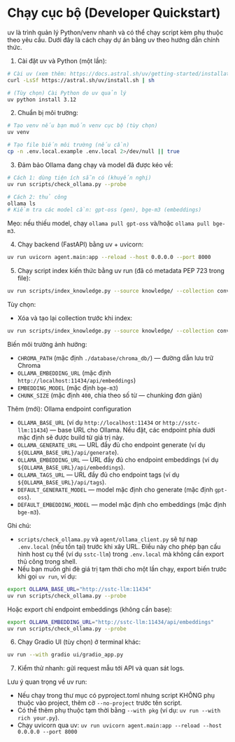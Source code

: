# Chạy cục bộ (Developer Quickstart)

uv là trình quản lý Python/venv nhanh và có thể chạy script kèm phụ thuộc theo yêu cầu. Dưới đây là cách chạy dự án bằng uv theo hướng dẫn chính thức.

1) Cài đặt uv và Python (một lần):

```bash
# Cài uv (xem thêm: https://docs.astral.sh/uv/getting-started/installation/)
curl -LsSf https://astral.sh/uv/install.sh | sh

# (Tùy chọn) Cài Python do uv quản lý
uv python install 3.12
```

2) Chuẩn bị môi trường:

```bash
# Tạo venv nếu bạn muốn venv cục bộ (tùy chọn)
uv venv

# Tạo file biến môi trường (nếu cần)
cp -n .env.local.example .env.local 2>/dev/null || true
```

3) Đảm bảo Ollama đang chạy và model đã được kéo về:

```bash
# Cách 1: dùng tiện ích sẵn có (khuyến nghị)
uv run scripts/check_ollama.py --probe

# Cách 2: thủ công
ollama ls
# Kiểm tra các model cần: gpt-oss (gen), bge-m3 (embeddings)
```

Mẹo: nếu thiếu model, chạy `ollama pull gpt-oss` và/hoặc `ollama pull bge-m3`.

4) Chạy backend (FastAPI) bằng uv + uvicorn:

```bash
uv run uvicorn agent.main:app --reload --host 0.0.0.0 --port 8000
```

5) Chạy script index kiến thức bằng uv run (đã có metadata PEP 723 trong file):

```bash
uv run scripts/index_knowledge.py --source knowledge/ --collection conversations_dev
```

Tùy chọn:

- Xóa và tạo lại collection trước khi index:
```bash
uv run scripts/index_knowledge.py --source knowledge/ --collection conversations_dev --clear
```

Biến môi trường ảnh hưởng:

- `CHROMA_PATH` (mặc định `./database/chroma_db/`) — đường dẫn lưu trữ Chroma
- `OLLAMA_EMBEDDING_URL` (mặc định `http://localhost:11434/api/embeddings`)
- `EMBEDDING_MODEL` (mặc định `bge-m3`)
- `CHUNK_SIZE` (mặc định `400`, chia theo số từ — chunking đơn giản)

Thêm (mới): Ollama endpoint configuration

- `OLLAMA_BASE_URL` (ví dụ `http://localhost:11434` or `http://sstc-llm:11434`) — base URL cho Ollama. Nếu đặt, các endpoint phía dưới mặc định sẽ được build từ giá trị này.
- `OLLAMA_GENERATE_URL` — URL đầy đủ cho endpoint generate (ví dụ `${OLLAMA_BASE_URL}/api/generate`).
- `OLLAMA_EMBEDDING_URL` — URL đầy đủ cho endpoint embeddings (ví dụ `${OLLAMA_BASE_URL}/api/embeddings`).
- `OLLAMA_TAGS_URL` — URL đầy đủ cho endpoint tags (ví dụ `${OLLAMA_BASE_URL}/api/tags`).
- `DEFAULT_GENERATE_MODEL` — model mặc định cho generate (mặc định `gpt-oss`).
- `DEFAULT_EMBEDDING_MODEL` — model mặc định cho embeddings (mặc định `bge-m3`).

Ghi chú:
- `scripts/check_ollama.py` và `agent/ollama_client.py` sẽ tự nạp `.env.local` (nếu tồn tại) trước khi xây URL. Điều này cho phép bạn cấu hình host cụ thể (ví dụ `sstc-llm`) trong `.env.local` mà không cần export thủ công trong shell.
- Nếu bạn muốn ghi đè giá trị tạm thời cho một lần chạy, export biến trước khi gọi `uv run`, ví dụ:

```bash
export OLLAMA_BASE_URL="http://sstc-llm:11434"
uv run scripts/check_ollama.py --probe
```

Hoặc export chỉ endpoint embeddings (không cần base):

```bash
export OLLAMA_EMBEDDING_URL="http://sstc-llm:11434/api/embeddings"
uv run scripts/check_ollama.py --probe
```

6) Chạy Gradio UI (tùy chọn) ở terminal khác:

```bash
uv run --with gradio ui/gradio_app.py
```

7) Kiểm thử nhanh: gửi request mẫu tới API và quan sát logs.

Lưu ý quan trọng về uv run:
- Nếu chạy trong thư mục có pyproject.toml nhưng script KHÔNG phụ thuộc vào project, thêm cờ `--no-project` trước tên script.
- Có thể thêm phụ thuộc tạm thời bằng `--with pkg` (ví dụ: `uv run --with rich your.py`).
- Chạy uvicorn qua uv: `uv run uvicorn agent.main:app --reload --host 0.0.0.0 --port 8000`
